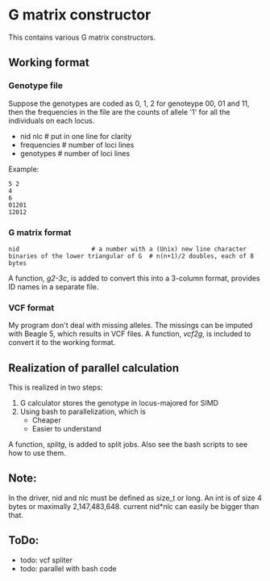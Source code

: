 # G matrix constructor

This contains various G matrix constructors.

## Working format
### Genotype file
Suppose the genotypes are coded as 0, 1, 2 for genoteype 00, 01 and 11,
then the frequencies in the file are the counts of allele '1' for all the
individuals on each locus. 

  * nid nlc       # put in one line for clarity
  * frequencies   # number of loci lines
  * genotypes     # number of loci lines

Example:

    5 2
    4
    6
    01201
    12012

### G matrix format
    nid                    # a number with a (Unix) new line character
    binaries of the lower triangular of G  # n(n+1)/2 doubles, each of 8 bytes

A function, _g2-3c_, is added to convert this into a 3-column format,
provides ID names in a separate file.

### VCF format
My program don't deal with missing alleles.
The missings can be imputed with Beagle 5, which results in VCF files.
A function, _vcf2g_, is included to convert it to the working format.

## Realization of parallel calculation
This is realized in two steps:
  1. G calculator stores the genotype in locus-majored for SIMD
  2. Using bash to parallelization, which is
     * Cheaper
     * Easier to understand

A function, *splitg*, is added to split jobs.
Also see the bash scripts to see how to use them.

## Note:

In the driver, nid and nlc must be defined as size_t or long.
An int is of size 4 bytes or maximally 2,147,483,648.
current nid*nlc can easily be bigger than that.

## ToDo:
  * todo: vcf spliter
  * todo: parallel with bash code
